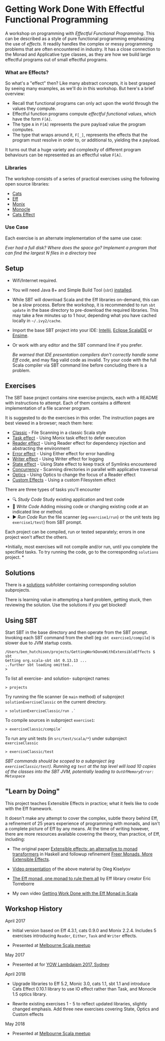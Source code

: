 # Getting Work Done With Effectful Functional Programming

A workshop on programming with *Effectful Functional Programming*. This can be described as a style of pure functional programming
emphasizing the use of *effects*. It readily handles the complex or messy programming problems that are often encountered in industry.
It has a close connection to the Monad and Applicative type classes, as they are how we build large effectful
programs out of small effectful programs.

### What are Effects?

So what's a "effect" then? Like many abstract concepts, it is best grasped by seeing many examples, as we'll do in this workshop.
But here's a brief overview:

- Recall that functional programs can only act upon the world through the values they compute.
- Effectful function programs compute *effectful functional values*, which have the form `F[A]`.
- The type `A` in `F[A]` represents the pure payload value the program computes.
- The type that wraps around it, `F[_]`, represents the effects that the program must resolve in order to, or additional to, yielding
 the `A` payload.

It turns out that a huge variety and complexity of different program behaviours can be represented as an effectful value `F[A]`.

### Libraries

The workshop consists of a series of practical exercises using the following open source libraries:
- [Cats](https://typelevel.org/cats/)
- [Eff](https://github.com/atnos-org/eff)
- [Monix](https://monix.io/)
- [Monocle](http://julien-truffaut.github.io/Monocle/)
- [Cats Effect](https://github.com/typelevel/cats-effect)

### Use Case

Each exercise is an alternate implementation of the same use case:

*Ever had a full disk? Where does the space go? Implement a program that can find the largest N files in a directory tree*


## Setup

- Wifi/Internet required.

- You will need Java 8+ and Simple Build Tool (`sbt`) [installed](http://www.scala-sbt.org/release/docs/Setup.html).

- While SBT will download Scala and the Eff libraries on-demand, this can be a slow process. Before the workshop, it is recommended
to run `sbt update` in the base directory to pre-download the required libraries. This may take a few minutes up to 1 hour,
depending what you have cached locally in `~/.ivy2/cache`.

- Import the base SBT project into your IDE: [Intellij](https://www.jetbrains.com/help/idea/2016.1/creating-and-running-your-scala-application.html),
[Eclipse ScalaIDE](http://scala-ide.org/) or [Ensime](http://ensime.org/).

- Or work with any editor and the SBT command line if you prefer.

  *Be warned that IDE presentation compilers don't correctly handle some Eff code*, and may
flag valid code as invalid. Try your code with the full Scala compiler via SBT command line before concluding there is a problem.

## Exercises

The SBT base project contains nine exercise projects, each with a README with instructions to attempt. Each of them contains
a different implementation of a file scanner program.

It is suggested to do the exercises in this order. The instruction pages are best viewed in a browser; reach them here:
- [Classic](exerciseClassic/README.md) - File Scanning in a classic Scala style
- [Task effect](exerciseTask/README.md) - Using Monix task effect to defer execution
- [Reader effect](exerciseReader/README.md) - Using Reader effect for dependency injection and abstracting the environment
- [Error effect](exerciseError/README.md) - Using Either effect for error handling
- [Writer effect](exerciseWriter/README.md) - Using Writer effect for logging
- [State effect](exerciseState/README.md) - Using State effect to keep track of Symlinks encountered
- [Concurrency](exerciseConcurrency/README.md) - Scanning directories in parallel with applicative traversal
- [Optics](exerciseOptics/README.md) - Using Optics to change the focus of a Reader effect
- [Custom Effects](exerciseCustom/README.md) - Using a custom Filesystem effect


There are three types of tasks you'll encounter
- :mag: _Study Code_ Study existing application and test code
- :pencil: _Write Code_ Adding missing code or changing existing code at an indicated line or method.
- :arrow_forward: _Run Code_ Run the file scanner (eg `exercise1/run`) or the unit tests (eg `exercise1/test`) from SBT prompt.

Each project can be compiled, run or tested separately; errors in one project won't affect the others.

*Initially, most exercises will not compile and/or run, until you complete the specified tasks. To try running the code,
go to the corresponding `solutions` project. *

## Solutions

There is a [solutions](solutions/) subfolder containing corresponding solution subprojects.

There is learning value in attempting a hard problem, getting stuck, then reviewing the solution.
Use the solutions if you get blocked!

## Using SBT

Start SBT in the base directory and then operate from the SBT prompt. Invoking each
SBT command from the shell (eg `sbt exercise1/compile`) is slower due to JVM startup costs.
```
/Users/ben_hutchison/projects/GettingWorkDoneWithExtensibleEffects $ sbt
Getting org.scala-sbt sbt 0.13.13 ...
..further sbt loading omitted..
>
```

To list all exercise- and solution- subproject names:
```
> projects
```

Try running the file scanner (ie `main` method) of subproject `solutionExerciseClassic` on the current directory.
```
> solutionExerciseClassic/run .`
```

To compile sources in subproject `exercise1`:
```
> exerciseClassic/compile`
```

To run any unit tests (in `src/test/scala/*`) under subproject `exerciseClassic`
```
> exerciseClassic/test
```


*SBT commands should be scoped to a subproject (eg `exerciseClassic/test`). Running eg `test` at the top level will load
10 copies of the classes into the SBT JVM, potentially leading to `OutOfMemoryError: Metaspace`*


## "Learn by Doing"

This project teaches Extensible Effects in practice; what it feels like to code with the Eff framework.

It doesn't make any attempt to cover
the complex, subtle theory behind Eff, a refinement of 25 years experience of programming with monads, and isn't a complete picture of Eff
by any means. At the time of writing however, there are more resources available covering the theory, than practice, of Eff, including:

- The original paper [Extensible effects: an alternative to monad transformers](https://www.cs.indiana.edu/~sabry/papers/exteff.pdf)
in Haskell and followup refinement [Freer Monads, More Extensible Effects](http://okmij.org/ftp/Haskell/extensible/more.pdf).

- [Video presentation](https://www.youtube.com/watch?v=3Ltgkjpme-Y) of the above material by Oleg Kiselyov

- [The Eff monad, one monad to rule them all](https://www.youtube.com/watch?v=KGJLeHhsZBo) by Eff library creator Eric Torreborre

- My own video [Getting Work Done with the Eff Monad in Scala](https://www.youtube.com/watch?v=LhGq4HlozV4)

## Workshop History

April 2017

* Initial version based on Eff 4.3.1, cats 0.9.0 and Monix 2.2.4. Includes 5 exercises introducing
`Reader`, `Either`, `Task` and `Writer` effects.

* Presented at [Melbourne Scala meetup](https://www.meetup.com/en-AU/Melbourne-Scala-User-Group/events/240544821/)

May 2017

* Presented at for [YOW Lambdajam 2017, Sydney](http://lambdajam.yowconference.com.au/archive-2017/ben-hutchison-3/)

April 2018

* Upgrade libraries to Eff 5.2, Monic 3.0, cats 1.1, sbt 1.1 and introduce Cats Effect 0.10.1 library to use IO effect
rather than Task, and Monocle 1.5 optics library.

* Rewrite existing exercises 1 - 5 to reflect updated libraries, slightly changed emphasis. Add three new exercises covering
State, Optics and Custom effects

May 2018

* Presented at [Melbourne Scala meetup](https://www.meetup.com/en-AU/Melbourne-Scala-User-Group/)





